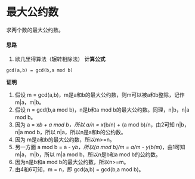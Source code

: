 # 最大公约数

求两个数的最大公约数。

#### 思路
1. 欧几里得算法（辗转相除法）
**计算公式**
```
gcd(a,b) = gcd(b,a mod b)
```

**证明**
1. 假设 m = gcd(a,b)，m是a和b的最大公约数，则m可以被a和b整除，记作m|a，m|b。
2. 假设 n = gcd(b,a mod b)，n是b和a mod b的最大公约数。同理，n|b，n|a mod b。
3. 因为 a = x*b + a mod b，所以 a/n = x*(b/n) + (a mod b)/n，由2可知 n|b，n|a mod b，所以 n|a，所以n是a和b的公约数。
4. 因为 m是a和b的最大公约数，所以m>=n。
5. 另一方面 a mod b = a - y*b，所以(a mod b)/m = a/m - y*(b/m)，由1可知 m|a，m|b，所以 m|a mod b，所以n是b和a mod b的公约数。
6. 因为n是b和a mod b的最大公约数，所以n>=m。
7. 由4和6可知，m = n，即 gcd(a,b) = gcd(b,a mod b)。
